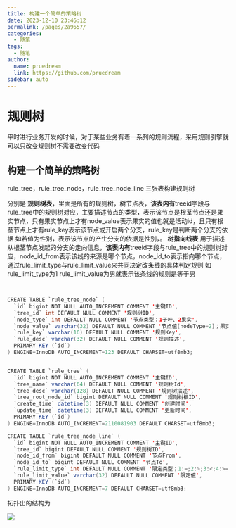 ```yaml
---
title: 构建一个简单的策略树
date: 2023-12-10 23:46:12
permalink: /pages/2a9657/
categories: 
  - 随笔
tags: 
  - 随笔
author: 
  name: pruedream
  link: https://github.com/pruedream
sidebar: auto
---
```


# 规则树

平时进行业务开发的时候，对于某些业务有着一系列的规则流程，采用规则引擎就可以只改变规则树不需要改变代码

## 构建一个简单的策略树

rule_tree，rule_tree_node，rule_tree_node_line 三张表构建规则树

分别是  **规则树表**，里面是所有的规则树，树节点表，**该表内有**treeid字段与rule_tree中的规则树对应，主要描述节点的类型，表示该节点是根茎节点还是果实节点，只有果实节点上才有node_value表示果实的值也就是活动id，且只有根茎节点上才有rule_key表示该节点或开启两个分支，rule_key是判断两个分支的依据 如若值为性别，表示该节点的产生分支的依据是性别，。 **树指向线表** 用于描述从根茎节点发起的分支的走向信息，**该表内有**treeid字段与rule_tree中的规则树对应，node_id_from表示该线的来源是哪个节点，node_id_to表示指向哪个节点，通过rule_limit_type与rule_limit_value来共同决定改条线的具体判定规则   如rule_limit_type为1 rule_limit_value为男就表示该条线的规则是等于男

~~~java
 

CREATE TABLE `rule_tree_node` (
  `id` bigint NOT NULL AUTO_INCREMENT COMMENT '主键ID',
  `tree_id` int DEFAULT NULL COMMENT '规则树ID',
  `node_type` int DEFAULT NULL COMMENT '节点类型；1子叶、2果实',
  `node_value` varchar(32) DEFAULT NULL COMMENT '节点值[nodeType=2]；果实值',
  `rule_key` varchar(16) DEFAULT NULL COMMENT '规则Key',
  `rule_desc` varchar(32) DEFAULT NULL COMMENT '规则描述',
  PRIMARY KEY (`id`)
) ENGINE=InnoDB AUTO_INCREMENT=123 DEFAULT CHARSET=utf8mb3;


CREATE TABLE `rule_tree` (
  `id` bigint NOT NULL AUTO_INCREMENT COMMENT '主键ID',
  `tree_name` varchar(64) DEFAULT NULL COMMENT '规则树Id',
  `tree_desc` varchar(128) DEFAULT NULL COMMENT '规则树描述',
  `tree_root_node_id` bigint DEFAULT NULL COMMENT '规则树根ID',
  `create_time` datetime(3) DEFAULT NULL COMMENT '创建时间',
  `update_time` datetime(3) DEFAULT NULL COMMENT '更新时间',
  PRIMARY KEY (`id`)
) ENGINE=InnoDB AUTO_INCREMENT=2110081903 DEFAULT CHARSET=utf8mb3;

CREATE TABLE `rule_tree_node_line` (
  `id` bigint NOT NULL AUTO_INCREMENT COMMENT '主键ID',
  `tree_id` bigint DEFAULT NULL COMMENT '规则树ID',
  `node_id_from` bigint DEFAULT NULL COMMENT '节点From',
  `node_id_to` bigint DEFAULT NULL COMMENT '节点To',
  `rule_limit_type` int DEFAULT NULL COMMENT '限定类型；1:=;2:>;3:<;4:>=;5<=;6:enum[枚举范围];7:果实',
  `rule_limit_value` varchar(32) DEFAULT NULL COMMENT '限定值',
  PRIMARY KEY (`id`)
) ENGINE=InnoDB AUTO_INCREMENT=7 DEFAULT CHARSET=utf8mb3;
~~~

拓扑出的结构为

![](https://img2023.cnblogs.com/blog/2910022/202309/2910022-20230901172338683-159448029.png)


 
